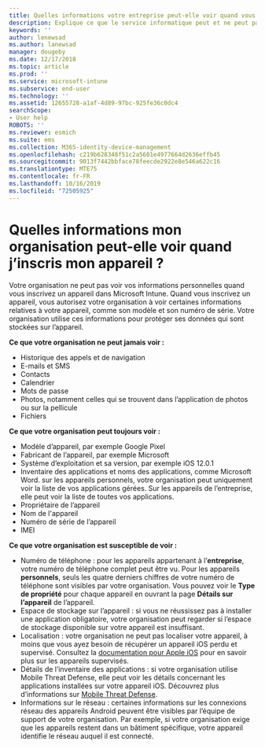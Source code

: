 ```yaml
---
title: Quelles informations votre entreprise peut-elle voir quand vous inscrivez votre appareil ?
description: Explique ce que le service informatique peut et ne peut pas voir sur votre appareil géré.
keywords: ''
author: lenewsad
ms.author: lanewsad
manager: dougeby
ms.date: 12/17/2018
ms.topic: article
ms.prod: ''
ms.service: microsoft-intune
ms.subservice: end-user
ms.technology: ''
ms.assetid: 12655728-a1af-4d89-97bc-925fe36c0dc4
searchScope:
- User help
ROBOTS: ''
ms.reviewer: esmich
ms.suite: ems
ms.collection: M365-identity-device-management
ms.openlocfilehash: c219b628348f51c2a5601e4977664d2636effb45
ms.sourcegitcommit: 9013f7442bbface78feecde2922e8e546a622c16
ms.translationtype: MTE75
ms.contentlocale: fr-FR
ms.lasthandoff: 10/16/2019
ms.locfileid: "72505925"
---
```

# <a name="what-information-can-my-organization-see-when-i-enroll-my-device"></a>Quelles informations mon organisation peut-elle voir quand j’inscris mon appareil ?

Votre organisation ne peut pas voir vos informations personnelles quand vous inscrivez un appareil dans Microsoft Intune. Quand vous inscrivez un appareil, vous autorisez votre organisation à voir certaines informations relatives à votre appareil, comme son modèle et son numéro de série. Votre organisation utilise ces informations pour protéger ses données qui sont stockées sur l’appareil.

**Ce que votre organisation ne peut jamais voir :**

- Historique des appels et de navigation
- E-mails et SMS
- Contacts
- Calendrier
- Mots de passe
- Photos, notamment celles qui se trouvent dans l’application de photos ou sur la pellicule
- Fichiers

**Ce que votre organisation peut toujours voir :**

- Modèle d’appareil, par exemple Google Pixel
- Fabricant de l’appareil, par exemple Microsoft
- Système d’exploitation et sa version, par exemple iOS 12.0.1
- Inventaire des applications et noms des applications, comme Microsoft Word. sur les appareils personnels, votre organisation peut uniquement voir la liste de vos applications gérées. Sur les appareils de l’entreprise, elle peut voir la liste de toutes vos applications.
- Propriétaire de l’appareil
- Nom de l'appareil
- Numéro de série de l’appareil
- IMEI

**Ce que votre organisation est susceptible de voir :**

- Numéro de téléphone : pour les appareils appartenant à l’**entreprise**, votre numéro de téléphone complet peut être vu. Pour les appareils **personnels**, seuls les quatre derniers chiffres de votre numéro de téléphone sont visibles par votre organisation. Vous pouvez voir le **Type de propriété** pour chaque appareil en ouvrant la page **Détails sur l’appareil** de l’appareil.
- Espace de stockage sur l’appareil : si vous ne réussissez pas à installer une application obligatoire, votre organisation peut regarder si l’espace de stockage disponible sur votre appareil est insuffisant.  
- Localisation : votre organisation ne peut pas localiser votre appareil, à moins que vous ayez besoin de récupérer un appareil iOS perdu et supervisé. Consultez la [documentation pour Apple iOS](https://go.microsoft.com/fwlink/?linkid=853816) pour en savoir plus sur les appareils supervisés.  
- Détails de l’inventaire des applications : si votre organisation utilise Mobile Threat Defense, elle peut voir les détails concernant les applications installées sur votre appareil iOS. Découvrez plus d’informations sur [Mobile Threat Defense](you-are-prompted-to-install-mtd-ios.md).
- Informations sur le réseau : certaines informations sur les connexions réseau des appareils Android peuvent être visibles par l’équipe de support de votre organisation. Par exemple, si votre organisation exige que les appareils restent dans un bâtiment spécifique, votre appareil identifie le réseau auquel il est connecté. 
